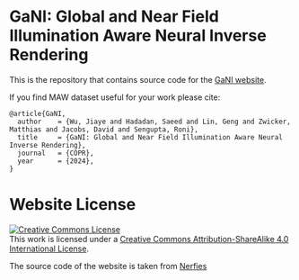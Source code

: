 # GaNI: Global and Near Field Illumination Aware Neural Inverse Rendering

This is the repository that contains source code for the [GaNI website](https://GaNI-IR.github.io).

If you find MAW dataset useful for your work please cite:
```
@article{GaNI,
  author    = {Wu, Jiaye and Hadadan, Saeed and Lin, Geng and Zwicker, Matthias and Jacobs, David and Sengupta, Roni},
  title     = {GaNI: Global and Near Field Illumination Aware Neural Inverse Rendering},
  journal   = {COPR},
  year      = {2024},
}
```

# Website License
<a rel="license" href="http://creativecommons.org/licenses/by-sa/4.0/"><img alt="Creative Commons License" style="border-width:0" src="https://i.creativecommons.org/l/by-sa/4.0/88x31.png" /></a><br />This work is licensed under a <a rel="license" href="http://creativecommons.org/licenses/by-sa/4.0/">Creative Commons Attribution-ShareAlike 4.0 International License</a>.

The source code of the website is taken from [Nerfies](https://nerfies.github.io/)